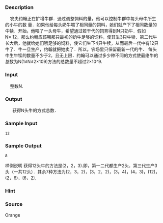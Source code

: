 
### Description
    农夫约翰正在扩增牛群．通过调整饲料的量，他可以控制牛群中每头母牛所生的小牛的数
量．如果他给每头奶牛喂了相同量的饲料，她们就产下了相同数量的牛犊．开始，他喂了一头母牛，希望通过若干代的饲育得到N只奶牛．假如N= 12，那么约翰应该喂那只最初的奶牛足够的饲料，使其生3只牛犊．第二代牛长大后，他就给她们喂足够的饲料，使它们生下4只牛犊，从而最后一代中有12只牛了．牛一旦生产，约翰就把她卖了．所以，农场里只保留最新一代的牛． 每头牛生牛犊的数量不少于2，且无上限．约翰可以通过多少种不同的方式使最络牛的总数为N(1≤N≤2×109)方法的总数量不超过2×10^9.
### Input
    整数N.
### Output
 
    获得N头牛的方式总数．
### Sample Input
    12

### Sample Output
 

    8
样例说明
    获得12头牛的方法是(2，2，3).即，第一二代都生产2头，第三代生产3头（一共12头）．其余7种方法为(2，3，2)，(3，2，2)，(3，4)，(4，3)，(12)，(2，6)，(6，2).

### Hint

### Source
Orange